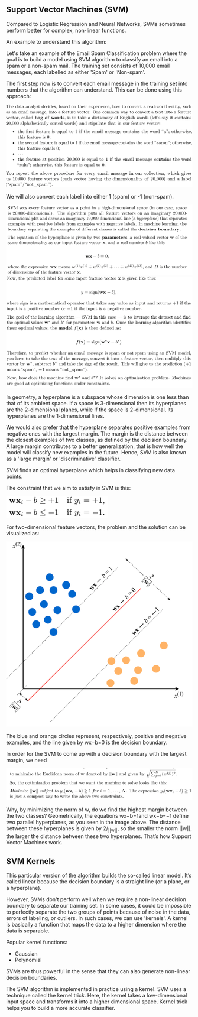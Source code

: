 ## Support Vector Machines (SVM) ##
Compared to Logistic Regression and Neural Networks, SVMs sometimes perform better for complex,
non-linear functions.

An example to understand this algorithm:

Let's take an example of the Email Spam Classification problem where the goal is to build a model
using SVM algorithm to classify an email into a spam or a non-spam mail. The training set consists
of 10,000 email messages, each labelled as either 'Spam' or 'Non-spam'. 

The first step now is to convert each email message in the training set into numbers that the algorithm can understand. This can be done using this approach:

![alt text](images/svm0.png)

We will also convert each label into either 1 (spam) or -1 (non-spam).

![alt text](images/svm1.png)
![alt text](images/svm2.png)

In geometry, a hyperplane is a subspace whose dimension is one less than that of its ambient space. If a space is 3-dimensional then its hyperplanes are the 2-dimensional planes, while if the space is 2-dimensional, its hyperplanes are the 1-dimensional lines. 

We would also prefer that the hyperplane separates positive examples from negative ones with the largest margin. The margin is the distance between the closest examples of two classes, as defined by the decision boundary. A large margin contributes to a better generalization, that is how well the model will classify new examples in the future. Hence, SVM is also known as a 'large margin' or 'discriminative' classifier.

SVM finds an optimal hyperplane which helps in classifying new data points.

The constraint that we aim to satisfy in SVM is this:

![alt text](images/svm4.png)

For two-dimensional feature vectors, the problem and the solution can be visualized as:

![alt text](images/svm5.png)

The blue and orange circles represent, respectively, positive and negative examples, and the line given by wx−b=0 is the decision boundary.

In order for the SVM to come up with a decision boundary with the largest margin, we need

![alt text](images/svm6.png)

Why, by minimizing the norm of w, do we find the highest margin between the two classes? Geometrically, the equations wx−b=1and wx−b=−1 define two parallel hyperplanes, as you seen in the image above. The distance between these hyperplanes is given by 2/<sub>||w||</sub>, so the smaller the norm ||w||, the larger the distance between these two hyperplanes. That’s how Support Vector Machines work.

## SVM Kernels ##

This particular version of the algorithm builds the so-called linear model. It’s called linear because the decision boundary is a straight line (or a plane, or a hyperplane). 

However, SVMs don't perform well when we require a non-linear decision boundary to separate our training set. In some cases, it could be impossible to perfectly separate the two groups of points because of noise in the data, errors of labeling, or outliers. In such cases, we can use 'kernels'. A kernel is basically a function that maps the data to a higher dimension where the data is separable.

Popular kernel functions:
- Gaussian
- Polynomial

SVMs are thus powerful in the sense that they can also generate non-linear decision boundaries.

The SVM algorithm is implemented in practice using a kernel. SVM uses a technique called the kernel trick. Here, the kernel takes a low-dimensional input space and transforms it into a higher dimensional space. Kernel trick helps you to build a more accurate classifier.
